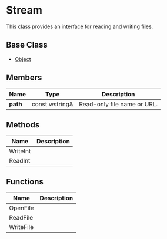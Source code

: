 # Stream #

This class provides an interface for reading and writing files.

## Base Class ##

- [Object](CPP_Object.md)

## Members ##

| Name | Type | Description |
| ----- | ----- | ----- |
| **path** | const wstring& | Read-only file name or URL. |

## Methods ##

| Name | Description |
| ----- | ----- |
| WriteInt | |
| ReadInt | |

## Functions ##

| Name | Description |
| ----- | ----- |
| OpenFile | |
| ReadFile | |
| WriteFile | |
